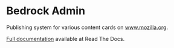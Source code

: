 # Bedrock Admin

Publishing system for various content cards on www.mozilla.org.

[Full documentation](https://www-admin.readthedocs.io/) available at Read The Docs.
